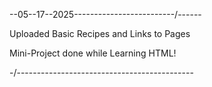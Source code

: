 --05--17--2025-------------------------/------

Uploaded Basic Recipes and Links to Pages

Mini-Project done while Learning HTML! 

-/--------------------------------------------
